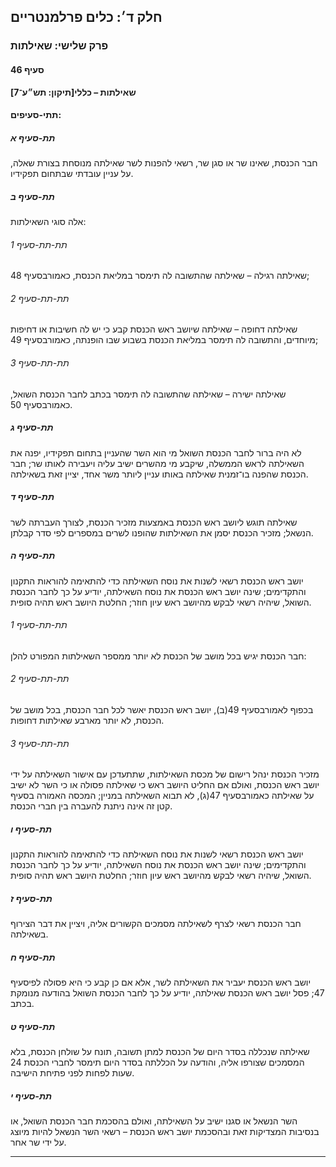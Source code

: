 ## חלק ד׳: כלים פרלמנטריים

### פרק שלישי: שאילתות

#### סעיף 46

**שאילתות – כללי[תיקון: תש״ע־7]**



#### תתי-סעיפים:

##### תת-סעיף א

חבר הכנסת, שאינו שר או סגן שר, רשאי להפנות לשר שאילתה מנוסחת בצורת שאלה, על עניין עובדתי שבתחום תפקידיו.

##### תת-סעיף ב

אלה סוגי השאילתות:

###### תת-תת-סעיף 1

שאילתה רגילה – שאילתה שהתשובה לה תימסר במליאת הכנסת, כאמורבסעיף 48;

###### תת-תת-סעיף 2

שאילתה 
דחופה – שאילתה שיושב ראש הכנסת קבע כי יש לה חשיבות או דחיפות מיוחדים, 
והתשובה לה תימסר במליאת הכנסת בשבוע שבו הופנתה, כאמורבסעיף 49;

###### תת-תת-סעיף 3

שאילתה ישירה – שאילתה שהתשובה לה תימסר בכתב לחבר הכנסת השואל, כאמורבסעיף 50.

##### תת-סעיף ג

לא היה 
ברור לחבר הכנסת השואל מי הוא השר שהעניין בתחום תפקידיו, יפנה את השאילתה 
לראש הממשלה, שיקבע מי מהשרים ישיב עליה ויעבירה לאותו שר; חבר הכנסת שהפנה
 בו־זמנית שאילתה באותו עניין ליותר משר אחד, יציין זאת בשאילתה.

##### תת-סעיף ד

שאילתה 
תוגש ליושב ראש הכנסת באמצעות מזכיר הכנסת, לצורך העברתה לשר הנשאל; מזכיר 
הכנסת יסמן את השאילתות שהופנו לשרים במספרים לפי סדר קבלתן.

##### תת-סעיף ה

יושב ראש 
הכנסת רשאי לשנות את נוסח השאילתה כדי להתאימה להוראות התקנון והתקדימים; 
שינה יושב ראש הכנסת את נוסח השאילתה, יודיע על כך לחבר הכנסת השואל, שיהיה
 רשאי לבקש מהיושב ראש עיון חוזר; החלטת היושב ראש תהיה סופית.

###### תת-תת-סעיף 1

חבר הכנסת יגיש בכל מושב של הכנסת לא יותר ממספר השאילתות המפורט להלן:

###### תת-תת-סעיף 2

בכפוף לאמורבסעיף 49(ב), יושב ראש הכנסת יאשר לכל חבר הכנסת, בכל מושב של הכנסת, לא יותר מארבע שאילתות דחופות.

###### תת-תת-סעיף 3

מזכיר 
הכנסת ינהל רישום של מכסת השאילתות, שתתעדכן עם אישור השאילתה על ידי יושב 
ראש הכנסת, ואולם אם החליט היושב ראש כי שאילתה פסולה או כי השר לא ישיב על
 שאילתה כאמורבסעיף 47(ג), לא תבוא השאילתה במניין; המכסה האמורה בסעיף קטן זה אינה ניתנת להעברה בין חברי הכנסת.

##### תת-סעיף ו

יושב ראש 
הכנסת רשאי לשנות את נוסח השאילתה כדי להתאימה להוראות התקנון והתקדימים; 
שינה יושב ראש הכנסת את נוסח השאילתה, יודיע על כך לחבר הכנסת השואל, שיהיה
 רשאי לבקש מהיושב ראש עיון חוזר; החלטת היושב ראש תהיה סופית.

##### תת-סעיף ז

חבר הכנסת רשאי לצרף לשאילתה מסמכים הקשורים אליה, ויציין את דבר הצירוף בשאילתה.

##### תת-סעיף ח

יושב ראש הכנסת יעביר את השאילתה לשר, אלא אם כן קבע כי היא פסולה לפיסעיף 47; פסל יושב ראש הכנסת שאילתה, יודיע על כך לחבר הכנסת השואל בהודעה מנומקת בכתב.

##### תת-סעיף ט

שאילתה 
שנכללה בסדר היום של הכנסת למתן תשובה, תונח על שולחן הכנסת, בלא המסמכים 
שצורפו אליה, והודעה על הכללתה בסדר היום תימסר לחברי הכנסת 24 שעות לפחות 
לפני פתיחת הישיבה.

##### תת-סעיף י

השר הנשאל 
או סגנו ישיב על השאילתה, ואולם בהסכמת חבר הכנסת השואל, או בנסיבות 
המצדיקות זאת ובהסכמת יושב ראש הכנסת – רשאי השר הנשאל להיות מיוצג על ידי 
שר אחר.

----

